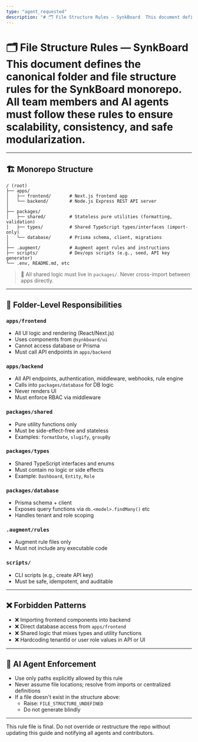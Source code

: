 ```yaml
---
type: "agent_requested"
description: "# 🗂 File Structure Rules — SynkBoard  This document defines the canonical folder and file structure rules for the SynkBoard monorepo. All team members and AI agents must follow these rules to ensure scalability, consistency, and safe modularization."
---
```

# 🗂 File Structure Rules — SynkBoard  This document defines the canonical folder and file structure rules for the SynkBoard monorepo. All team members and AI agents must follow these rules to ensure scalability, consistency, and safe modularization.

---

## 🏗 Monorepo Structure

```
/ (root)
├── apps/
│   ├── frontend/       # Next.js frontend app
│   └── backend/        # Node.js Express REST API server
│
├── packages/
│   ├── shared/         # Stateless pure utilities (formatting, validation)
│   ├── types/          # Shared TypeScript types/interfaces (import-only)
│   └── database/       # Prisma schema, client, migrations
│
├── .augment/           # Augment agent rules and instructions
├── scripts/            # Dev/ops scripts (e.g., seed, API key generator)
└── .env, README.md, etc
```

> 📌 All shared logic must live in `packages/`. Never cross-import between apps directly.

---

## 📁 Folder-Level Responsibilities

### `apps/frontend`
- All UI logic and rendering (React/Next.js)
- Uses components from `@synkboard/ui`
- Cannot access database or Prisma
- Must call API endpoints in `apps/backend`

### `apps/backend`
- All API endpoints, authentication, middleware, webhooks, rule engine
- Calls into `packages/database` for DB logic
- Never renders UI
- Must enforce RBAC via middleware

### `packages/shared`
- Pure utility functions only
- Must be side-effect-free and stateless
- Examples: `formatDate`, `slugify`, `groupBy`

### `packages/types`
- Shared TypeScript interfaces and enums
- Must contain no logic or side effects
- Example: `Dashboard`, `Entity`, `Role`

### `packages/database`
- Prisma schema + client
- Exposes query functions via `db.<model>.findMany()` etc
- Handles tenant and role scoping

### `.augment/rules`
- Augment rule files only
- Must not include any executable code

### `scripts/`
- CLI scripts (e.g., create API key)
- Must be safe, idempotent, and auditable

---

## ❌ Forbidden Patterns

- ❌ Importing frontend components into backend
- ❌ Direct database access from `apps/frontend`
- ❌ Shared logic that mixes types and utility functions
- ❌ Hardcoding tenantId or user role values in API or UI

---

## 🤖 AI Agent Enforcement

- Use only paths explicitly allowed by this rule
- Never assume file locations; resolve from imports or centralized definitions
- If a file doesn't exist in the structure above:
  - Raise: `FILE_STRUCTURE_UNDEFINED`
  - Do not generate blindly

---

This rule file is final. Do not override or restructure the repo without updating this guide and notifying all agents and contributors.
